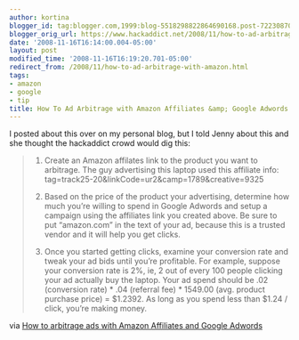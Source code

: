 ```yaml
---
author: kortina
blogger_id: tag:blogger.com,1999:blog-5518298822864690168.post-7223087098238947544
blogger_orig_url: https://www.hackaddict.net/2008/11/how-to-ad-arbitrage-with-amazon.html
date: '2008-11-16T16:14:00.004-05:00'
layout: post
modified_time: '2008-11-16T16:19:20.701-05:00'
redirect_from: /2008/11/how-to-ad-arbitrage-with-amazon.html
tags:
- amazon
- google
- tip
title: How To Ad Arbitrage with Amazon Affiliates &amp; Google Adwords or Facebook Ads
---
```


I posted about this over on my personal blog, but I told Jenny about this and she thought the hackaddict crowd would dig this:

<blockquote>

1. Create an Amazon affilates link to the product you want to arbitrage. The guy advertising this laptop used this affiliate info: tag=track25-20&amp;linkCode=ur2&amp;camp=1789&amp;creative=9325

 

2. Based on the price of the product your advertising, determine how much you’re willing to spend in Google Adwords and setup a campaign using the affiliates link you created above. Be sure to put “amazon.com” in the text of your ad, because this is a trusted vendor and it will help you get clicks.

 

3. Once you started getting clicks, examine your conversion rate and tweak your ad bids until you’re profitable.  For example, suppose your conversion rate is 2%, ie, 2 out of every 100 people clicking your ad actually buy the laptop. Your ad spend should be .02 (conversion rate) * .04 (referral fee) * 1549.00 (avg. product purchase price) = $1.2392. As long as you spend less than $1.24 / click, you’re making money.

</blockquote>

via <a href="http://blog.kortina.net/post/60003332/how-to-arbitrage-ads-with-amazon-affiliates-and-google-a" title="How to arbitrage ads with Amazon Affiliates and Google Adwords">How to arbitrage ads with Amazon Affiliates and Google Adwords</a>